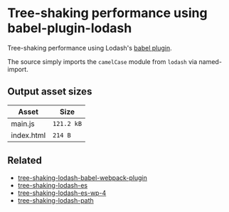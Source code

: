 # Tree-shaking performance using babel-plugin-lodash

Tree-shaking performance using Lodash's [babel plugin](https://github.com/lodash/babel-plugin-lodash).

The source simply imports the `camelCase` module from `lodash` via named-import.

## Output asset sizes
<!-- asset-sizes:start -->
| Asset | Size |
| - | - |
| main.js | `121.2 kB` |
| index.html | `214 B` |
<!-- asset-sizes:end -->


## Related
- [tree-shaking-lodash-babel-webpack-plugin](../tree-shaking-lodash-babel-webpack-plugin)
- [tree-shaking-lodash-es](../tree-shaking-lodash-es)
- [tree-shaking-lodash-es-wp-4](../tree-shaking-lodash-es-wp-4)
- [tree-shaking-lodash-path](../tree-shaking-lodash-path)
